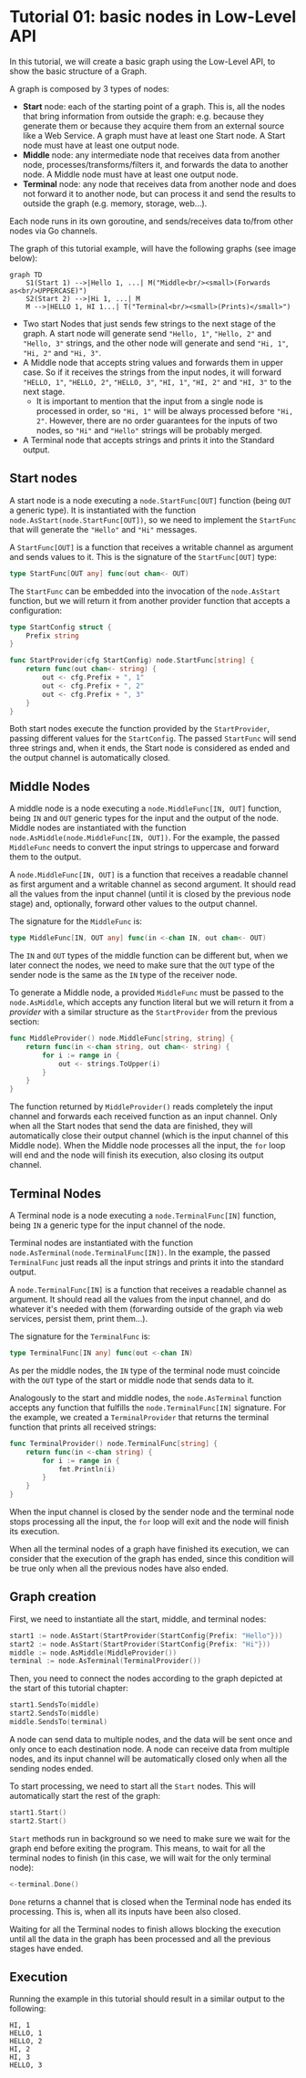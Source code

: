 # Tutorial 01: basic nodes in Low-Level API

In this tutorial, we will create a basic graph using the Low-Level API, to show the basic structure of a Graph.

A graph is composed by 3 types of nodes:

* **Start** node: each of the starting point of a graph. This is, all the nodes that
  bring information
  from outside the graph: e.g. because they generate them or because they acquire them from an
  external source like a Web Service. A graph must have at least one Start node. A Start node must 
  have at least one output node.
* **Middle** node: any intermediate node that receives data from another node,
  processes/transforms/filters it,
  and forwards the data to another node. A Middle node must have at least one output node.
* **Terminal** node: any node that receives data from another node and does not forward
  it to
  another node, but can process it and send the results to outside the graph
  (e.g. memory, storage, web...).

Each node runs in its own goroutine, and sends/receives data to/from other
nodes via Go channels.

The graph of this tutorial example, will have the following graphs (see image below):

```mermaid
graph TD
    S1(Start 1) -->|Hello 1, ...| M("Middle<br/><small>(Forwards as<br/>UPPERCASE)")
    S2(Start 2) -->|Hi 1, ...| M
    M -->|HELLO 1, HI 1...| T("Terminal<br/><small>(Prints)</small>")
```

* Two start Nodes that just sends few strings to the next stage of the graph. A start node
  will generate send `"Hello, 1"`, `"Hello, 2"` and `"Hello, 3"` strings, and the other
  node will generate and send `"Hi, 1"`, `"Hi, 2"` and `"Hi, 3"`.
* A Middle node that accepts string values and forwards them in upper case. So if it
  receives the strings from the input nodes, it will forward `"HELLO, 1"`, `"HELLO, 2"`, `"HELLO, 3"`, `"HI, 1"`, `"HI, 2"` and `"HI, 3"` to the next stage.
  - It is important to mention that the input from a single node is processed in order,
    so `"Hi, 1"` will be always processed before `"Hi, 2"`. However, there are no order
    guarantees for the inputs of two nodes, so `"Hi"` and `"Hello"` strings will be
    probably merged.
* A Terminal node that accepts strings and prints it into the Standard output.

## Start nodes

A start node is a node executing a `node.StartFunc[OUT]` function (being `OUT` a generic type).
It is instantiated with the function `node.AsStart(node.StartFunc[OUT])`, so we need
to implement the `StartFunc` that will generate the `"Hello"` and `"Hi"` messages.

A `StartFunc[OUT]` is a function that receives a writable channel as argument and sends
values to it. This is the signature of the `StartFunc[OUT]` type:

```go
type StartFunc[OUT any] func(out chan<- OUT)
```

The `StartFunc` can be embedded into the invocation of the `node.AsStart` function,
but we will return it from another provider function that accepts a configuration:

```go
type StartConfig struct {
	Prefix string
}

func StartProvider(cfg StartConfig) node.StartFunc[string] {
	return func(out chan<- string) {
		out <- cfg.Prefix + ", 1"
		out <- cfg.Prefix + ", 2"
		out <- cfg.Prefix + ", 3"
	}
}
```

Both start nodes execute the function provided by the `StartProvider`, passing different
values for the `StartConfig`. The passed `StartFunc` will send three strings and, when
it ends, the Start node is considered as ended and the output channel is automatically
closed.

## Middle Nodes

A middle node is a node executing a `node.MiddleFunc[IN, OUT]` function, being `IN` and
`OUT` generic types for the input and the output of the node. Middle nodes are instantiated
with the function `node.AsMiddle(node.MiddleFunc[IN, OUT])`. For the example, the passed
`MiddleFunc` needs to convert the input strings to uppercase and forward them to the
output.

A `node.MiddleFunc[IN, OUT]` is a function that receives a readable channel as first
argument and a writable channel as second argument. It should read all the values from
the input channel (until it is closed by the previous node stage) and, optionally,
forward other values to the output channel.

The signature for the `MiddleFunc` is:

```go
type MiddleFunc[IN, OUT any] func(in <-chan IN, out chan<- OUT)
```

The `IN` and `OUT` types of the middle function can be different but, when we later
connect the nodes, we need to make sure that the `OUT` type of the sender node is
the same as the `IN` type of the receiver node.

To generate a Middle node, a provided `MiddleFunc` must be passed to the `node.AsMiddle`,
which accepts any function literal but we will return it from a *provider* with a similar
structure as the `StartProvider` from the previous section:

```go
func MiddleProvider() node.MiddleFunc[string, string] {
	return func(in <-chan string, out chan<- string) {
		for i := range in {
			out <- strings.ToUpper(i)
		}
	}
}
```

The function returned by `MiddleProvider()` reads completely the input channel and
forwards each received function as an input channel. Only when all the Start nodes that send
the data are finished, they will automatically close their output channel (which is the
input channel of this Middle node). When the Middle node processes all the input,
the `for` loop will end and the node will finish its execution, also closing its
output channel.

## Terminal Nodes

A Terminal node is a node executing a `node.TerminalFunc[IN]` function,
being `IN` a generic type for the input channel of the node.

Terminal nodes are instantiated with the function
`node.AsTerminal(node.TerminalFunc[IN])`. In the example, the passed
`TerminalFunc` just reads all the input strings and prints it into the
standard output.

A `node.TerminalFunc[IN]` is a function that receives a readable channel
as argument. It should read all the values from the input channel,
and do whatever it's needed with them (forwarding outside of the graph
via web services, persist them, print them...).

The signature for the `TerminalFunc` is:

```go
type TerminalFunc[IN any] func(out <-chan IN)
```

As per the middle nodes, the `IN` type of the terminal node must coincide
with the `OUT` type of the start or middle node that sends data to it.

Analogously to the start and middle nodes, the `node.AsTerminal` function
accepts any function that fulfills the `node.TerminalFunc[IN]` signature.
For the example, we created a `TerminalProvider` that returns the terminal
function that prints all received strings:

```go
func TerminalProvider() node.TerminalFunc[string] {
	return func(in <-chan string) {
		for i := range in {
			fmt.Println(i)
		}
	}
}
```

When the input channel is closed by the sender node and the terminal node
stops processing all the input, the `for` loop will exit and the node
will finish its execution. 

When all the terminal nodes of a graph have finished its execution, we can
consider that the execution of the graph has ended, since this condition
will be true only when all the previous nodes have also ended.

## Graph creation

First, we need to instantiate all the start, middle, and terminal nodes:

```go
start1 := node.AsStart(StartProvider(StartConfig{Prefix: "Hello"}))
start2 := node.AsStart(StartProvider(StartConfig{Prefix: "Hi"}))
middle := node.AsMiddle(MiddleProvider())
terminal := node.AsTerminal(TerminalProvider())
```

Then, you need to connect the nodes according to the graph depicted
at the start of this tutorial chapter:

```go
start1.SendsTo(middle)
start2.SendsTo(middle)
middle.SendsTo(terminal)
```

A node can send data to multiple nodes, and the data will be sent
once and only once to each destination node. A node can receive data
from multiple nodes, and its input channel will be automatically closed 
only when all the sending nodes ended.

To start processing, we need to start all the `Start` nodes. This will
automatically start the rest of the graph:

```go
start1.Start()
start2.Start()
```

`Start` methods run in background so we need to make sure we wait for the
graph end before exiting the program. This means, to wait for all the
terminal nodes to finish
(in this case, we will wait for the only terminal node):

```go
<-terminal.Done()
```

`Done` returns a channel that is closed when the Terminal node has ended its processing. This is, when all its inputs have been also closed.

Waiting for all the Terminal nodes to finish allows blocking the execution
until all the data in the graph has been processed and all the
previous stages have ended.

## Execution

Running the example in this tutorial should result in a similar output to
the following:

```
HI, 1
HELLO, 1
HELLO, 2
HI, 2
HI, 3
HELLO, 3
```